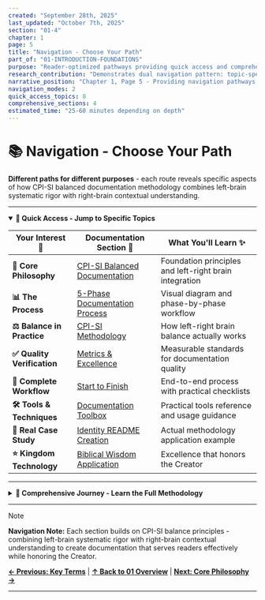 ```yaml
---
created: "September 28th, 2025"
last_updated: "October 7th, 2025"
section: "01-4"
chapter: 1
page: 5
title: "Navigation - Choose Your Path"
part_of: "01-INTRODUCTION-FOUNDATIONS"
purpose: "Reader-optimized pathways providing quick access and comprehensive journey options through full methodology"
research_contribution: "Demonstrates dual navigation pattern: topic-specific quick access AND sequential comprehensive learning"
narrative_position: "Chapter 1, Page 5 - Providing navigation pathways after establishing foundation, concluding Introduction"
navigation_modes: 2
quick_access_topics: 8
comprehensive_sections: 4
estimated_time: "25-60 minutes depending on depth"
---
```


# 📚 Navigation - Choose Your Path

**Different paths for different purposes** - each route reveals specific aspects of how CPI-SI balanced documentation methodology combines left-brain systematic rigor with right-brain contextual understanding.

---

<details open>
<summary><strong>🎯 Quick Access - Jump to Specific Topics</strong></summary>

| **Your Interest** 🎯        | **Documentation Section** 📍                                                      | **What You'll Learn** ✨                                |
| -------------------------- | -------------------------------------------------------------------------------- | ------------------------------------------------------ |
| **🧠 Core Philosophy**      | [CPI-SI Balanced Documentation](../02-core-philosophy.md) | Foundation principles and left-right brain integration |
| **📊 The Process**          | [5-Phase Documentation Process](../05-five-phase-process.md)            | Visual diagram and phase-by-phase workflow             |
| **⚖️ Balance in Practice**  | [CPI-SI Methodology](../02-core-philosophy.md#cpi-si-balance)    | How left-right brain balance actually works            |
| **✅ Quality Verification** | [Metrics & Excellence](../04-quality-standards.md)     | Measurable standards for documentation quality         |
| **🔄 Complete Workflow**    | [Start to Finish](../06-practical-tools.md)                   | End-to-end process with practical checklists           |
| **🛠️ Tools & Techniques**   | [Documentation Toolbox](../06-practical-tools.md)           | Practical tools reference and usage guidance           |
| **📖 Real Case Study**      | [Identity README Creation](../07-case-studies.md)            | Actual methodology application example                 |
| **⭐ Kingdom Technology**   | [Biblical Wisdom Application](../03-kingdom-technology.md)                  | Excellence that honors the Creator                     |

</details>

---

<details>
<summary><strong>🌊 Comprehensive Journey - Learn the Full Methodology</strong></summary>

#### **📚 Foundation & Philosophy**

- **[Core Philosophy](../02-core-philosophy.md)** → *Understanding CPI-SI balanced documentation approach*
- **[CPI-SI Balance Methodology](../02-core-philosophy.md#cpi-si-balance)** → *The methodology behind the methodology itself*

#### **⚙️ Process & Quality Standards**

- **[5-Phase Documentation Process](../05-five-phase-process.md)** → *Complete process architecture with iterative workflow*
- **[Quality Metrics & Verification](../04-quality-standards.md)** → *Measurable standards for documentation excellence*

#### **🛠️ Practice & Application**

- **[Complete Workflow](../06-practical-tools.md)** → *End-to-end process with practical implementation checklists*
- **[Tools & Techniques](../06-practical-tools.md)** → *The documentation toolbox for practical execution*
- **[Identity README Case Study](../07-case-studies.md)** → *Real-world methodology application example*

#### **🌟 Kingdom Technology & Adaptation**

- **[Kingdom Technology Application](../03-kingdom-technology.md)** → *Biblical wisdom applied to documentation excellence*
- **[Flexibility & Context Guidance](../08-reference-conclusion.md)** → *Adapting the methodology to your specific needs*

**Estimated Reading Time:** 25-30 minutes for full methodology | 45-60 minutes with deep engagement

</details>

---

> [!NOTE]
> **Navigation Note:** Each section builds on CPI-SI balance principles - combining left-brain systematic rigor with right-brain contextual understanding to create documentation that serves readers effectively while honoring the Creator.

**[← Previous: Key Terms](01-3-key-terms.md)** | **[↑ Back to 01 Overview](README.md)** | **[Next: Core Philosophy →](../02-core-philosophy.md)**

---
